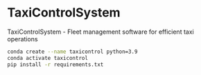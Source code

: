 # TaxiControlSystem
TaxiControlSystem - Fleet management software for efficient taxi operations

```bash
conda create --name taxicontrol python=3.9 
conda activate taxicontrol
pip install -r requirements.txt
```